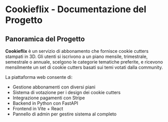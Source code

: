 # Cookieflix - Documentazione del Progetto

## Panoramica del Progetto

**Cookieflix** è un servizio di abbonamento che fornisce cookie cutters stampati in 3D. Gli utenti si iscrivono a un piano mensile, trimestrale, semestrale o annuale, scelgono le categorie tematiche preferite, e ricevono mensilmente un set di cookie cutters basati sui temi votati dalla community.

La piattaforma web consente di:

- Gestione abbonamenti con diversi piani
- Sistema di votazione per i design dei cookie cutters
- Integrazione pagamenti con Stripe
- Backend in Python con FastAPI
- Frontend in Vite + React
- Pannello di admin per gestire sistema al completo